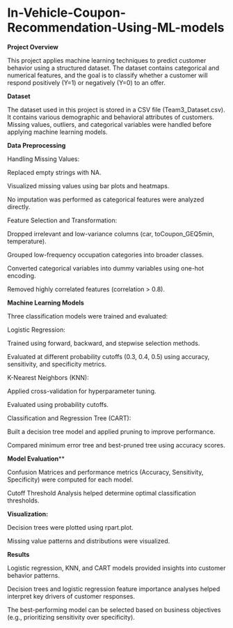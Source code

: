 # In-Vehicle-Coupon-Recommendation-Using-ML-models
**Project Overview**

This project applies machine learning techniques to predict customer behavior using a structured dataset. The dataset contains categorical and numerical features, and the goal is to classify whether a customer will respond positively (Y=1) or negatively (Y=0) to an offer.

**Dataset**

The dataset used in this project is stored in a CSV file (Team3_Dataset.csv). It contains various demographic and behavioral attributes of customers. Missing values, outliers, and categorical variables were handled before applying machine learning models.

**Data Preprocessing**

Handling Missing Values:

Replaced empty strings with NA.

Visualized missing values using bar plots and heatmaps.

No imputation was performed as categorical features were analyzed directly.

Feature Selection and Transformation:

Dropped irrelevant and low-variance columns (car, toCoupon_GEQ5min, temperature).

Grouped low-frequency occupation categories into broader classes.

Converted categorical variables into dummy variables using one-hot encoding.

Removed highly correlated features (correlation > 0.8).

**Machine Learning Models**

Three classification models were trained and evaluated:

Logistic Regression:

Trained using forward, backward, and stepwise selection methods.

Evaluated at different probability cutoffs (0.3, 0.4, 0.5) using accuracy, sensitivity, and specificity metrics.

K-Nearest Neighbors (KNN):

Applied cross-validation for hyperparameter tuning.

Evaluated using probability cutoffs.

Classification and Regression Tree (CART):

Built a decision tree model and applied pruning to improve performance.

Compared minimum error tree and best-pruned tree using accuracy scores.

**Model Evaluation****

Confusion Matrices and performance metrics (Accuracy, Sensitivity, Specificity) were computed for each model.

Cutoff Threshold Analysis helped determine optimal classification thresholds.

**Visualization:**

Decision trees were plotted using rpart.plot.

Missing value patterns and distributions were visualized.

**Results**

Logistic regression, KNN, and CART models provided insights into customer behavior patterns.

Decision trees and logistic regression feature importance analyses helped interpret key drivers of customer responses.

The best-performing model can be selected based on business objectives (e.g., prioritizing sensitivity over specificity).
